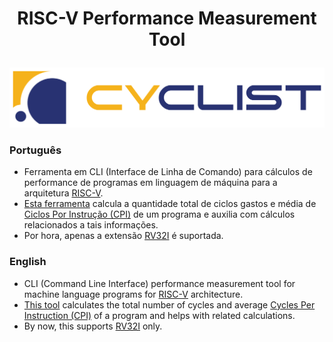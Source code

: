 #  <p align="center">RISC-V Performance Measurement Tool</p>
![Cyclist](https://github.com/Zvorky/Cyclist/blob/main/artwork/cyclist_logo.svg)
### Português  
- Ferramenta em CLI (Interface de Linha de Comando) para cálculos de performance de programas em linguagem de máquina para a arquitetura [RISC-V](https://github.com/riscv).  
- [Esta ferramenta](https://github.com/Zvorky/Cyclist/blob/main/modules/CPI.py) calcula a quantidade total de ciclos gastos e média de [Ciclos Por Instrução (CPI)](https://pt.wikipedia.org/wiki/Ciclos_por_instru%C3%A7%C3%A3o) de um programa e auxilia com cálculos relacionados a tais informações.  
- Por hora, apenas a extensão [RV32I](https://five-embeddev.com/riscv-isa-manual/latest/rv32.html) é suportada.

### English
- CLI (Command Line Interface) performance measurement tool for machine language programs for [RISC-V](https://github.com/riscv) architecture.
- [This tool](https://github.com/Zvorky/Cyclist/blob/main/modules/CPI.py) calculates the total number of cycles and average [Cycles Per Instruction (CPI)](https://en.wikipedia.org/wiki/Cycles_per_instruction) of a program and helps with related calculations.
- By now, this supports [RV32I](https://five-embeddev.com/riscv-isa-manual/latest/rv32.html) only.
